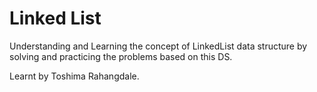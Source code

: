 # Linked List 
Understanding and Learning the concept of LinkedList data structure by solving and practicing the problems based on this DS.

Learnt by Toshima Rahangdale.

